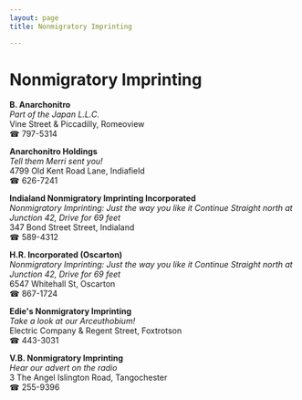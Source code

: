 ```yaml
---
layout: page 
title: Nonmigratory Imprinting

---
```



# Nonmigratory Imprinting


 **B. Anarchonitro**  
_Part of the Japan L.L.C._  
Vine Street & Piccadilly, Romeoview  
☎ 797-5314

**Anarchonitro Holdings**  
_Tell them Merri sent you!_  
4799 Old Kent Road Lane, Indiafield  
☎ 626-7241

**Indialand Nonmigratory Imprinting Incorporated**  
_Nonmigratory Imprinting: Just the way you like it 
Continue Straight north at Junction 42, Drive for 69 feet_  
347 Bond Street Street, Indialand  
☎ 589-4312

**H.R. Incorporated (Oscarton)**  
_Nonmigratory Imprinting: Just the way you like it 
Continue Straight north at Junction 42, Drive for 69 feet_  
6547 Whitehall St, Oscarton  
☎ 867-1724

**Edie's Nonmigratory Imprinting**  
_Take a look at our Arceuthobium!_  
Electric Company & Regent Street, Foxtrotson  
☎ 443-3031

**V.B. Nonmigratory Imprinting**  
_Hear our advert on the radio_  
3 The Angel Islington Road, Tangochester  
☎ 255-9396

